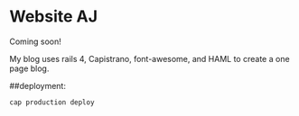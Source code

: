 # Website AJ
Coming soon!


My blog uses rails 4, Capistrano, font-awesome, and HAML to create
a one page blog.



##deployment:
```
cap production deploy
```
